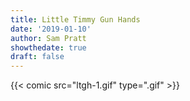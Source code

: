```yaml
---
title: Little Timmy Gun Hands
date: '2019-01-10'
author: Sam Pratt
showthedate: true
draft: false
---
```

{{< comic src="ltgh-1.gif" type=".gif" >}}
